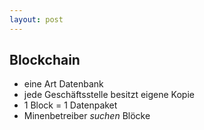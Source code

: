 ```yaml
---
layout: post
---
```


## Blockchain

* eine Art Datenbank
* jede Geschäftsstelle besitzt eigene Kopie
* 1 Block = 1 Datenpaket
* Minenbetreiber *suchen* Blöcke
